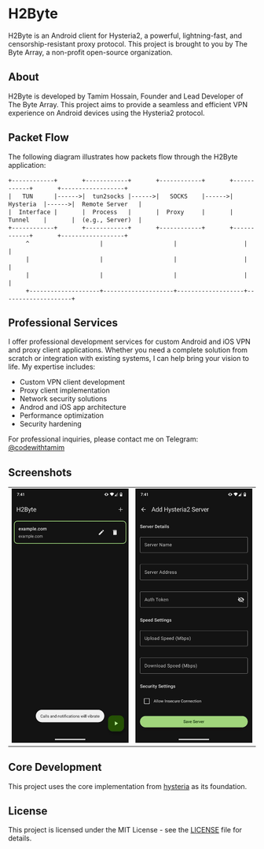 # H2Byte

H2Byte is an Android client for Hysteria2, a powerful, lightning-fast, and censorship-resistant proxy protocol. This project is brought to you by The Byte Array, a non-profit open-source organization.

## About

H2Byte is developed by Tamim Hossain, Founder and Lead Developer of The Byte Array. This project aims to provide a seamless and efficient VPN experience on Android devices using the Hysteria2 protocol.

## Packet Flow

The following diagram illustrates how packets flow through the H2Byte application:

```
+------------+       +------------+       +------------+       +------------+       +------------------+
|   TUN      |------>|  tun2socks |------>|   SOCKS    |------>|  Hysteria  |------>|  Remote Server   |
|  Interface |       |  Process   |       |  Proxy     |       |  Tunnel    |       |  (e.g., Server)  |
+------------+       +------------+       +------------+       +------------+       +------------------+
     ^                    |                    |                   |                    |
     |                    |                    |                   |                    |
     |                    |                    |                   |                    |
     +--------------------+--------------------+-------------------+--------------------+
```
## Professional Services

I offer professional development services for custom Android and iOS VPN and proxy client applications. Whether you need a complete solution from scratch or integration with existing systems, I can help bring your vision to life. My expertise includes:

- Custom VPN client development
- Proxy client implementation
- Network security solutions
- Androd and iOS app architecture
- Performance optimization
- Security hardening

For professional inquiries, please contact me on Telegram: [@codewithtamim](https://t.me/codewithtamim)

## Screenshots

<table>
<tr>
<td><img src="images/img1.jpg" alt="H2Byte Screenshot 1" width="300"/></td>
<td><img src="images/img2.jpg" alt="H2Byte Screenshot 2" width="300"/></td>
</tr>
</table>

## Core Development

This project uses the core implementation from [hysteria](https://github.com/apernet/hysteria) as its foundation.

## License

This project is licensed under the MIT License - see the [LICENSE](LICENSE) file for details.
